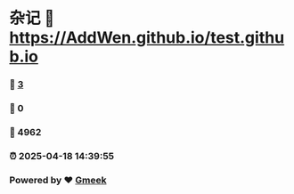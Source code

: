 # 杂记 :link: https://AddWen.github.io/test.github.io 
### :page_facing_up: [3](https://AddWen.github.io/test.github.io/tag.html) 
### :speech_balloon: 0 
### :hibiscus: 4962 
### :alarm_clock: 2025-04-18 14:39:55 
### Powered by :heart: [Gmeek](https://github.com/Meekdai/Gmeek)

